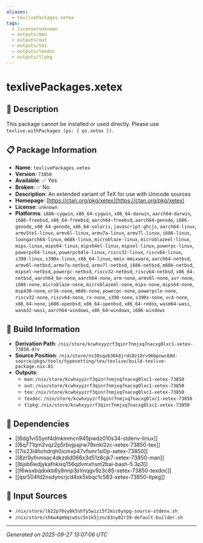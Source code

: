 ```yaml
---
aliases:
  - texlivePackages.xetex
tags:
  - license/unknown
  - outputs/man
  - outputs/out
  - outputs/tex
  - outputs/texdoc
  - outputs/tlpkg
---
```


# texlivePackages.xetex

## 📝 Description

This package cannot be installed or used directly. Please use `texlive.withPackages (ps: [ ps.xetex ])`.


## 📋 Package Information

- **Name**: `texlivePackages.xetex`
- **Version**: `73850`
- **Available**: ✅ Yes
- **Broken**: ✅ No
- **Description**: An extended variant of TeX for use with Unicode sources
- **Homepage**: [https://ctan.org/pkg/xetex](https://ctan.org/pkg/xetex)
- **License**: `unknown`
- **Platforms**: `i686-cygwin`, `x86_64-cygwin`, `x86_64-darwin`, `aarch64-darwin`, `i686-freebsd`, `x86_64-freebsd`, `aarch64-freebsd`, `aarch64-genode`, `i686-genode`, `x86_64-genode`, `x86_64-solaris`, `javascript-ghcjs`, `aarch64-linux`, `armv5tel-linux`, `armv6l-linux`, `armv7a-linux`, `armv7l-linux`, `i686-linux`, `loongarch64-linux`, `m68k-linux`, `microblaze-linux`, `microblazeel-linux`, `mips-linux`, `mips64-linux`, `mips64el-linux`, `mipsel-linux`, `powerpc-linux`, `powerpc64-linux`, `powerpc64le-linux`, `riscv32-linux`, `riscv64-linux`, `s390-linux`, `s390x-linux`, `x86_64-linux`, `mmix-mmixware`, `aarch64-netbsd`, `armv6l-netbsd`, `armv7a-netbsd`, `armv7l-netbsd`, `i686-netbsd`, `m68k-netbsd`, `mipsel-netbsd`, `powerpc-netbsd`, `riscv32-netbsd`, `riscv64-netbsd`, `x86_64-netbsd`, `aarch64_be-none`, `aarch64-none`, `arm-none`, `armv6l-none`, `avr-none`, `i686-none`, `microblaze-none`, `microblazeel-none`, `mips-none`, `mips64-none`, `msp430-none`, `or1k-none`, `m68k-none`, `powerpc-none`, `powerpcle-none`, `riscv32-none`, `riscv64-none`, `rx-none`, `s390-none`, `s390x-none`, `vc4-none`, `x86_64-none`, `i686-openbsd`, `x86_64-openbsd`, `x86_64-redox`, `wasm64-wasi`, `wasm32-wasi`, `aarch64-windows`, `x86_64-windows`, `i686-windows`

## 🔧 Build Information

- **Derivation Path**: `/nix/store/kcwhxyyzrf3qinr7nmjxq7nacxg0lxc1-xetex-73850.drv`
- **Source Position**: `/nix/store/ns30sqxb36k8jrds8z18rv96bpnwc60d-source/pkgs/tools/typesetting/tex/texlive/build-texlive-package.nix:81`
- **Outputs**:
  - `man`:  `/nix/store/kcwhxyyzrf3qinr7nmjxq7nacxg0lxc1-xetex-73850`
  - `out`:  `/nix/store/kcwhxyyzrf3qinr7nmjxq7nacxg0lxc1-xetex-73850`
  - `tex`:  `/nix/store/kcwhxyyzrf3qinr7nmjxq7nacxg0lxc1-xetex-73850`
  - `texdoc`:  `/nix/store/kcwhxyyzrf3qinr7nmjxq7nacxg0lxc1-xetex-73850`
  - `tlpkg`:  `/nix/store/kcwhxyyzrf3qinr7nmjxq7nacxg0lxc1-xetex-73850`

## 🔗 Dependencies

- [[6dg1vi55ynf4dmkmmcn945pwdz010s34-stdenv-linux]]
- [[6q771qm2vqz2p5rbvjpajrw79xnkl2zc-xetex-73850-tex]]
- [[7is23i4hchdrqh0icmxp47vfsmr1sl0p-xetex-73850]]
- [[8zr9yfnmsac4dkzdid066x3d51z8cjk7-xetex-73850-man]]
- [[bjsb6wdjykafnkixq156qdvmxhsm2bai-bash-5.3p3]]
- [[f6wsxbqdixkb6y8nnp3jrlmqgv9z3c85-xetex-73850-texdoc]]
- [[qsr504fd2nsdyncrjcd4sk5xbqc1c583-xetex-73850-tlpkg]]

## 📁 Input Sources

- `/nix/store/l622p70vy8k5sh7y5wizi5f2mic6ynpg-source-stdenv.sh`
- `/nix/store/shkw4qm9qcw5sc5n1k5jznc83ny02r39-default-builder.sh`

---
*Generated on 2025-09-27 13:07:06 UTC*
